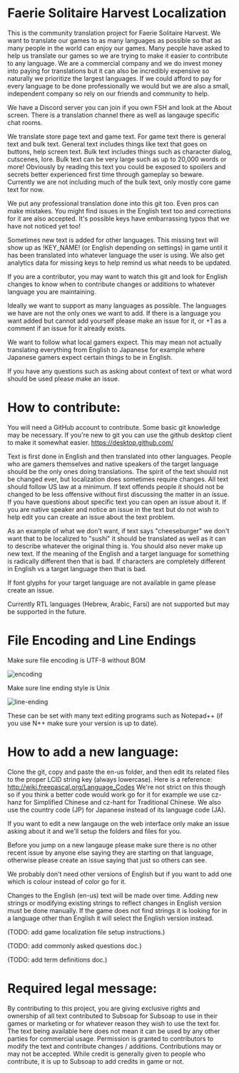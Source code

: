 # Faerie Solitaire Harvest Localization

This is the community translation project for Faerie Solitaire Harvest. We want to translate our games to as many languages as possible so that as many people in the world can enjoy our games. Many people have asked to help us translate our games so we are trying to make it easier to contribute to any language. We are a commercial company and we do invest money into paying for translations but it can also be incredibly expensive so naturally we prioritize the largest languages. If we could afford to pay for every language to be done professionally we would but we are also a small, independent company so rely on our friends and community to help.

We have a Discord server you can join if you own FSH and look at the About screen. There is a translation channel there as well as langauge specific chat rooms.

We translate store page text and game text. For game text there is general text and bulk text. General text includes things like text that goes on buttons, help screen text. Bulk text includes things such as character dialog, cutscenes, lore. Bulk text can be very large such as up to 20,000 words or more! Obviously by reading this text you could be exposed to spoilers and secrets better experienced first time through gameplay so beware. Currently we are not including much of the bulk text, only mostly core game text for now.

We put any professional translation done into this git too. Even pros can make mistakes. You might find issues in the English text too and corrections for it are also accepted. It's possible keys have embarrassing typos that we have not noticed yet too!

Sometimes new text is added for other languages. This missing text will show up as !KEY_NAME! (or English depending on settings) in game until it has been translated into whatever language the user is using. We also get analytics data for missing keys to help remind us what needs to be updated.

If you are a contributor, you may want to watch this git and look for English changes to know when to contribute changes or additions to whatever language you are maintaining.

Ideally we want to support as many languages as possible. The languages we have are not the only ones we want to add. If there is a language you want added but cannot add yourself please make an issue for it, or +1 as a comment if an issue for it already exists.

We want to follow what local gamers expect. This may mean not actually translating everything from English to Japanese for example where Japanese gamers expect certain things to be in English.

If you have any questions such as asking about context of text or what word should be used please make an issue.

# How to contribute: 

You will need a GitHub account to contribute. Some basic git knowledge may be necessary. If you're new to git you can use the github desktop client to make it somewhat easier. https://desktop.github.com/

Text is first done in English and then translated into other languages. People who are gamers themselves and native speakers of the target language should be the only ones doing translations. The spirit of the text should not be changed ever, but localization does sometimes require changes. All text should follow US law at a minimum. If text offends people it should not be changed to be less offensive without first discussing the matter in an issue. If you have questions about specific text you can open an issue about it. If you are native speaker and notice an issue in the text but do not wish to help edit you can create an issue about the text problem.

As an example of what we don't want, if text says "cheeseburger" we don't want that to be localized to "sushi" it should be translated as well as it can to describe whatever the original thing is. You should also never make up new text. If the meaning of the English and a target language for something is radically different then that is bad. If characters are completely different in English vs a target language then that is bad.

If font glyphs for your target language are not available in game please create an issue.

Currently RTL languages (Hebrew, Arabic, Farsi) are not supported but may be supported in the future.

# File Encoding and Line Endings

Make sure file encoding is UTF-8 without BOM

![encoding](https://user-images.githubusercontent.com/409170/57166969-c9462580-6db0-11e9-9e38-f48f4720f9ae.png)

Make sure line ending style is Unix

![line-ending](https://user-images.githubusercontent.com/409170/57166970-c9462580-6db0-11e9-8c1a-16df1ee6754a.png)

These can be set with many text editing programs such as Notepad++ (if you use N++ make sure your version is up to date).

# How to add a new language:

Clone the git, copy and paste the en-us folder, and then edit its related files to the proper LCID string key (always lowercase). Here is a reference: http://wiki.freepascal.org/Language_Codes We're not strict on this though so if you think a better code would work go for it for example we use cz-hanz for Simplified Chinese and cz-hant for Traditional Chinese. We also use the country code (JP) for Japanese instead of its language code (JA).

If you want to edit a new langauge on the web interface only make an issue asking about it and we'll setup the folders and files for you.

Before you jump on a new langauge please make sure there is no other recent issue by anyone else saying they are starting on that language, otherwise please create an issue saying that just so others can see.

We probably don't need other versions of English but if you want to add one which is colour instead of color go for it.

Changes to the English (en-us) text will be made over time. Adding new strings or modifying existing strings to reflect changes in English version must be done manually. If the game does not find strings it is looking for in a language other than English it will select the English version instead.

(TODO: add game localization file setup instructions.)

(TODO: add commonly asked questions doc.)

(TODO: add term definitions doc.)

# Required legal message: 

By contributing to this project, you are giving exclusive rights and ownership of all text contributed to Subsoap for Subsoap to use in their games or marketing or for whatever reason they wish to use the text for. The text being available here does not mean it can be used by any other parties for commercial usage. Permission is granted to contributors to modify the text and contribute changes / additions. Contributions may or may not be accepted. While credit is generally given to people who contribute, it is up to Subsoap to add credits in game or not.



